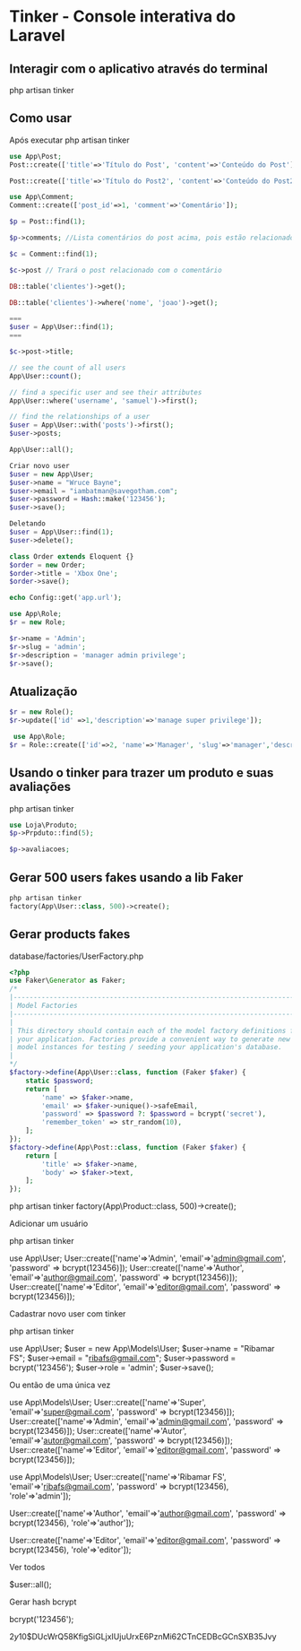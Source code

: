 # Tinker - Console interativa do Laravel

## Interagir com o aplicativo através do terminal
php artisan tinker

## Como usar

Após executar php artisan tinker
```php
use App\Post;
Post::create(['title'=>'Título do Post', 'content'=>'Conteúdo do Post']);

Post::create(['title'=>'Título do Post2', 'content'=>'Conteúdo do Post2']); 

use App\Comment;
Comment::create(['post_id'=>1, 'comment'=>'Comentário']);

$p = Post::find(1);

$p->comments; //Lista comentários do post acima, pois estão relacionados

$c = Comment::find(1);

$c->post // Trará o post relacionado com o comentário

DB::table('clientes')->get();

DB::table('clientes')->where('nome', 'joao')->get();

===
$user = App\User::find(1);
===

$c->post->title;

// see the count of all users
App\User::count();

// find a specific user and see their attributes
App\User::where('username', 'samuel')->first();

// find the relationships of a user
$user = App\User::with('posts')->first();
$user->posts;

App\User::all();

Criar novo user
$user = new App\User;
$user->name = "Wruce Bayne";
$user->email = "iambatman@savegotham.com";
$user->password = Hash::make('123456');
$user->save();

Deletando
$user = App\User::find(1);
$user->delete();

class Order extends Eloquent {}
$order = new Order;
$order->title = 'Xbox One';
$order->save();

echo Config::get('app.url');

use App\Role;
$r = new Role;

$r->name = 'Admin';
$r->slug = 'admin';
$r->description = 'manager admin privilege';
$r->save();
```
## Atualização
```php
$r = new Role();
$r->update(['id' =>1,'description'=>'manage super privilege']);

 use App\Role;
$r = Role::create(['id'=>2, 'name'=>'Manager', 'slug'=>'manager','description'=>'manager manager privilege']);
```

## Usando o tinker para trazer um produto e suas avaliações

php artisan tinker
```php
use Loja\Produto;
$p->Prpduto::find(5);

$p->avaliacoes;
```

## Gerar 500 users fakes usando a lib Faker
```php
php artisan tinker
factory(App\User::class, 500)->create();
```
## Gerar products fakes

database/factories/UserFactory.php
```php
<?php
use Faker\Generator as Faker;
/*
|--------------------------------------------------------------------------
| Model Factories
|--------------------------------------------------------------------------
|
| This directory should contain each of the model factory definitions for
| your application. Factories provide a convenient way to generate new
| model instances for testing / seeding your application's database.
|
*/
$factory->define(App\User::class, function (Faker $faker) {
    static $password;
    return [
        'name' => $faker->name,
        'email' => $faker->unique()->safeEmail,
        'password' => $password ?: $password = bcrypt('secret'),
        'remember_token' => str_random(10),
    ];
});
$factory->define(App\Post::class, function (Faker $faker) {
    return [
        'title' => $faker->name,
        'body' => $faker->text,
    ];
});
```

php artisan tinker
factory(App\Product::class, 500)->create();


Adicionar um usuário

php artisan tinker

use App\User;
User::create(['name'=>'Admin', 'email'=>'admin@gmail.com', 'password' => bcrypt(123456)]);
User::create(['name'=>'Author', 'email'=>'author@gmail.com', 'password' => bcrypt(123456)]);
User::create(['name'=>'Editor', 'email'=>'editor@gmail.com', 'password' => bcrypt(123456)]);


Cadastrar novo user com tinker

php artisan tinker

use App\User;
$user = new App\Models\User;
$user->name = "Ribamar FS";
$user->email = "ribafs@gmail.com";
$user->password = bcrypt('123456');
$user->role = 'admin';
$user->save();

Ou então de uma única vez

use App\Models\User;
User::create(['name'=>'Super', 'email'=>'super@gmail.com', 'password' => bcrypt(123456)]);
User::create(['name'=>'Admin', 'email'=>'admin@gmail.com', 'password' => bcrypt(123456)]);
User::create(['name'=>'Autor', 'email'=>'autor@gmail.com', 'password' => bcrypt(123456)]);
User::create(['name'=>'Editor', 'email'=>'editor@gmail.com', 'password' => bcrypt(123456)]);

use App\Models\User;
User::create(['name'=>'Ribamar FS', 'email'=>'ribafs@gmail.com', 'password' => bcrypt(123456), 'role'=>'admin']);

User::create(['name'=>'Author', 'email'=>'author@gmail.com', 'password' => bcrypt(123456), 'role'=>'author']);

User::create(['name'=>'Editor', 'email'=>'editor@gmail.com', 'password' => bcrypt(123456), 'role'=>'editor']);


Ver todos

$user::all();


Gerar hash bcrypt

bcrypt('123456');

$2y$10$DUcWrQ58KfigSiGLjxIUjuUrxE6PznMi62CTnCEDBcGCnSXB35Jvy


